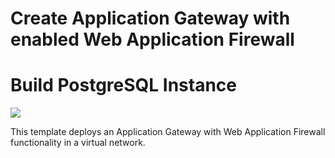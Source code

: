 # Create Application Gateway with enabled Web Application Firewall

# Build PostgreSQL Instance

<a href="https://portal.azure.com/#create/Microsoft.Template/uri/https%3A%2F%2Fraw.githubusercontent.com%2Fvys99AZBuild%2FAzureAutomation%2Fmaster%2F701-Deploy-Application-Gateway%2Fazuredeploy.json" target="_blank">
   <img src="http://azuredeploy.net/deploybutton.png"/>
</a>

This template deploys an Application Gateway with Web Application Firewall functionality in a virtual network.